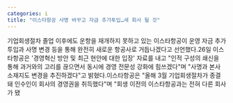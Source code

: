 ```yaml
---
categories: i
title: "이스타항공 사명 바꾸고 자금 추가투입…새 회사 될 것"
---
```

기업회생절차 졸업 이후에도 운항을 재개하지 못하고 있는 이스타항공이 운영 자금 추가 투입과 사명 변경 등을 통해 완전히 새로운 항공사로 거듭나겠다고 선언했다.26일 이스타항공은 &#39;경영혁신 방안 및 최근 현안에 대한 입장&#39; 자료를 내고 "인적 구성의 쇄신을 통해 과거와의 고리를 끊으면서 동시에 경영 전문성 강화에 힘쓰겠다"며 "사명과 본사 소재지도 변경을 추진하겠다"고 밝혔다.이스타항공은 "올해 3월 기업회생절차가 종결돼 인수인이 회사의 경영권을 취득했다"며 "회생 이전의 이스타항공과는 전혀 다른 회사가 됐